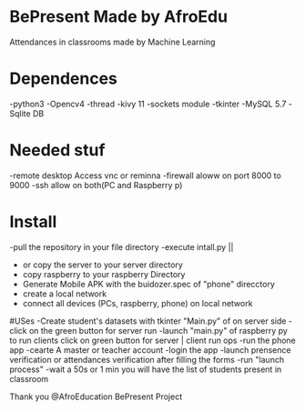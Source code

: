 # BePresent Made by AfroEdu
Attendances in classrooms made by Machine Learning

# Dependences
-python3
-Opencv4
-thread
-kivy 11
-sockets module
-tkinter
-MySQL 5.7
-Sqlite DB

# Needed stuf
-remote desktop Access vnc or reminna
-firewall aloww on port 8000 to 9000
-ssh allow on both(PC and Raspberry p)

# Install 
-pull the repository in your file directory
-execute intall.py || 
- or copy the server to your server directory
- copy raspberry to your raspberry Directory
- Generate Mobile APK with the buidozer.spec of "phone" direcctory
- create a local network 
- connect all devices (PCs, raspberry, phone) on local network


#USes
-Create student's datasets with tkinter "Main.py" of on server side
-click on the green button for server run
-launch "main.py" of raspberry py to run clients
click on green button for server | client run ops
-run the phone app
-cearte A master or teacher account
-login the app
-launch prensence verification or attendances verification after filling the forms
-run "launch process"
-wait a 50s or 1 min you will have the list of students present in classroom


Thank you
@AfroEducation BePresent Project



